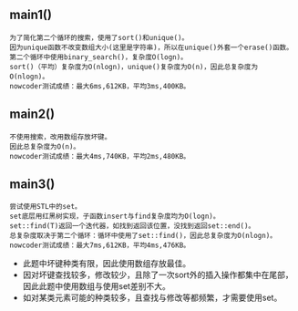 ## main1()
	为了简化第二个循环的搜索，使用了sort()和unique()。
	因为unique函数不改变数组大小(这里是字符串)，所以在unique()外套一个erase()函数。
	第二个循环中使用binary_search()，复杂度O(logn)。
	sort()（平均）复杂度为O(nlogn)，unique()复杂度为O(n)，因此总复杂度为O(nlogn)。
	nowcoder测试成绩：最大6ms,612KB，平均3ms,400KB。
## main2()
	不使用搜索，改用数组存放坏键。
	因此总复杂度为O(n)。
	nowcoder测试成绩：最大4ms,740KB，平均2ms,480KB。
## main3()
	尝试使用STL中的set。
	set底层用红黑树实现，子函数insert与find复杂度均为O(logn)。
	set::find(T)返回一个迭代器，如找到返回该位置，没找到返回set::end()。
	总复杂度取决于第二个循环：循环中使用了set::find()，因此总复杂度为O(nlogn)。
	nowcoder测试成绩：最大7ms,612KB，平均4ms,476KB。
* 此题中坏键种类有限，因此使用数组存放最佳。
* 因对坏键查找较多，修改较少，且除了一次sort外的插入操作都集中在尾部，因此此题中使用数组与使用set差别不大。
* 如对某类元素可能的种类较多，且查找与修改等都频繁，才需要使用set。